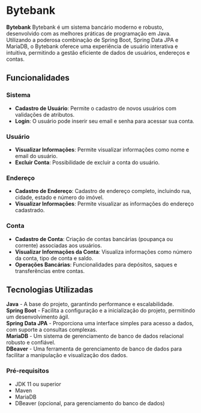 # Bytebank

**Bytebank** Bytebank é um sistema bancário moderno e robusto, desenvolvido com as melhores práticas de programação em Java. Utilizando a poderosa combinação de Spring Boot, Spring Data JPA e MariaDB, o Bytebank oferece uma experiência de usuário interativa e intuitiva, permitindo a gestão eficiente de dados de usuários, endereços e contas.

## Funcionalidades

### Sistema
- **Cadastro de Usuário**: Permite o cadastro de novos usuários com validações de atributos.
- **Login**: O usuário pode inserir seu email e senha para acessar sua conta.

### Usuário
- **Visualizar Informações**: Permite visualizar informações como nome e email do usuário.
- **Excluir Conta**: Possibilidade de excluir a conta do usuário.

### Endereço
- **Cadastro de Endereço**: Cadastro de endereço completo, incluindo rua, cidade, estado e número do imóvel.
- **Visualizar Informações**: Permite visualizar as informações do endereço cadastrado.

### Conta
- **Cadastro de Conta**: Criação de contas bancárias (poupança ou corrente) associadas aos usuários.
- **Visualizar Informações da Conta**: Visualiza informações como número da conta, tipo de conta e saldo.
- **Operações Bancárias**: Funcionalidades para depósitos, saques e transferências entre contas.

## Tecnologias Utilizadas

**Java** - A base do projeto, garantindo performance e escalabilidade.</br>
**Spring Boot** - Facilita a configuração e a inicialização do projeto, permitindo um desenvolvimento ágil.</br>
**Spring Data JPA** - Proporciona uma interface simples para acesso a dados, com suporte a consultas complexas.</br>
**MariaDB** - Um sistema de gerenciamento de banco de dados relacional robusto e confiável.</br>
**DBeaver** - Uma ferramenta de gerenciamento de banco de dados para facilitar a manipulação e visualização dos dados.</br>

### Pré-requisitos

- JDK 11 ou superior
- Maven
- MariaDB
- DBeaver (opcional, para gerenciamento do banco de dados)

